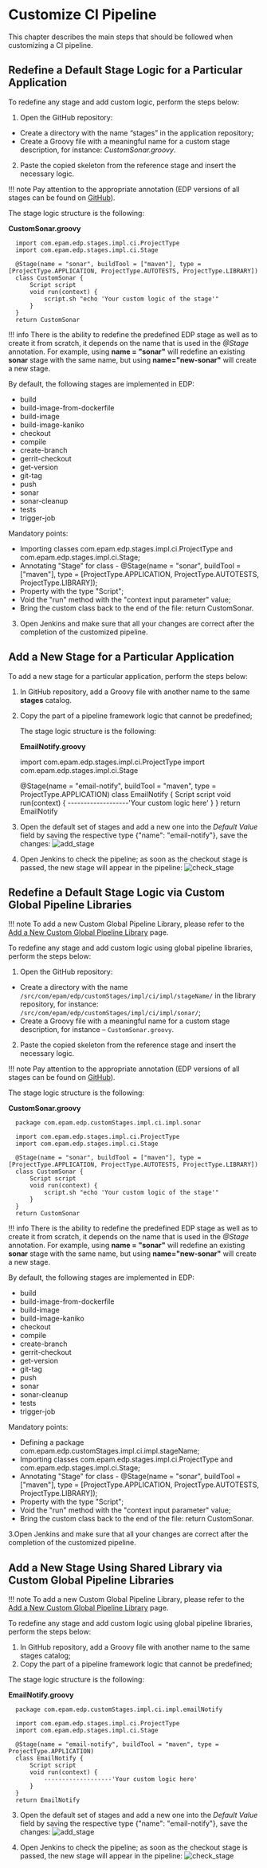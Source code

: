 # Customize CI Pipeline

This chapter describes the main steps that should be followed when customizing a CI pipeline.

## Redefine a Default Stage Logic for a Particular Application

To redefine any stage and add custom logic, perform the steps below:

1. Open the GitHub repository:
  * Create a directory with the name “stages” in the application repository;
  * Create a Groovy file with a meaningful name for a custom stage description, for instance: _CustomSonar.groovy_.

2. Paste the copied skeleton from the reference stage and insert the necessary logic.

  !!! note
      Pay attention to the appropriate annotation (EDP versions of all stages can be found on [GitHub](https://github.com/epam/edp-library-stages/tree/master/src/com/epam/edp/stages/impl/ci/impl)).

  The stage logic structure is the following:

  **CustomSonar.groovy**

      import com.epam.edp.stages.impl.ci.ProjectType
      import com.epam.edp.stages.impl.ci.Stage

      @Stage(name = "sonar", buildTool = ["maven"], type = [ProjectType.APPLICATION, ProjectType.AUTOTESTS, ProjectType.LIBRARY])
      class CustomSonar {
          Script script
          void run(context) {
              script.sh "echo 'Your custom logic of the stage'"
          }
      }
      return CustomSonar

  !!! info
      There is the ability to redefine the predefined EDP stage as well as to create it from scratch, it depends on the name that is used in the _@Stage_ annotation. For example, using **name = "sonar"** will redefine an existing **sonar** stage with the same name, but using **name="new-sonar"** will create a new stage.

  By default, the following stages are implemented in EDP:

  * build
  * build-image-from-dockerfile
  * build-image
  * build-image-kaniko
  * checkout
  * compile
  * create-branch
  * gerrit-checkout
  * get-version
  * git-tag
  * push
  * sonar
  * sonar-cleanup
  * tests
  * trigger-job

  Mandatory points:

  * Importing classes com.epam.edp.stages.impl.ci.ProjectType and com.epam.edp.stages.impl.ci.Stage;
  * Annotating "Stage" for class - @Stage(name = "sonar", buildTool = ["maven"], type = [ProjectType.APPLICATION, ProjectType.AUTOTESTS, ProjectType.LIBRARY]);
  * Property with the type "Script";
  * Void the "run" method with the "context input parameter" value;
  * Bring the custom class back to the end of the file: return CustomSonar.

3. Open Jenkins and make sure that all your changes are correct after the completion of the customized pipeline.

## Add a New Stage for a Particular Application

To add a new stage for a particular application, perform the steps below:

1. In GitHub repository, add a Groovy file with another name to the same **stages** catalog.
2. Copy the part of a pipeline framework logic that cannot be predefined;

    The stage logic structure is the following:

    **EmailNotify.groovy**

      import com.epam.edp.stages.impl.ci.ProjectType
      import com.epam.edp.stages.impl.ci.Stage

      @Stage(name = "email-notify", buildTool = "maven", type = ProjectType.APPLICATION)
      class EmailNotify {
          Script script
          void run(context) {
              -------------------'Your custom logic here'
          }
      }
      return EmailNotify

3. Open the default set of stages and add a new one into the _Default Value_ field by saving the respective type {"name": "email-notify"}, save the changes:
  ![add_stage](../assets/user-guide/add_stage.png)

4. Open Jenkins to check the pipeline; as soon as the checkout stage is passed, the new stage will appear in the pipeline:
  ![check_stage](../assets/user-guide/check_stage.png)

## Redefine a Default Stage Logic via Custom Global Pipeline Libraries

!!! note
    To add a new Custom Global Pipeline Library, please refer to the [Add a New Custom Global Pipeline Library](add-custom-global-pipeline-lib.md) page.

To redefine any stage and add custom logic using global pipeline libraries, perform the steps below:

1. Open the GitHub repository:

  * Create a directory with the name `/src/com/epam/edp/customStages/impl/ci/impl/stageName/` in the library repository, for instance: `/src/com/epam/edp/customStages/impl/ci/impl/sonar/`;
  * Create a Groovy file with a meaningful name for a custom stage description, for instance – `CustomSonar.groovy`.

2. Paste the copied skeleton from the reference stage and insert the necessary logic.

  !!! note
      Pay attention to the appropriate annotation (EDP versions of all stages can be found on [GitHub](https://github.com/epam/edp-library-stages/tree/master/src/com/epam/edp/stages/impl/ci/impl)).

  The stage logic structure is the following:

  **CustomSonar.groovy**

      package com.epam.edp.customStages.impl.ci.impl.sonar

      import com.epam.edp.stages.impl.ci.ProjectType
      import com.epam.edp.stages.impl.ci.Stage

      @Stage(name = "sonar", buildTool = ["maven"], type = [ProjectType.APPLICATION, ProjectType.AUTOTESTS, ProjectType.LIBRARY])
      class CustomSonar {
          Script script
          void run(context) {
              script.sh "echo 'Your custom logic of the stage'"
          }
      }
      return CustomSonar

  !!! info
      There is the ability to redefine the predefined EDP stage as well as to create it from scratch, it depends on the name that is used in the _@Stage_ annotation. For example, using **name = "sonar"** will redefine an existing **sonar** stage with the same name, but using **name="new-sonar"** will create a new stage.

  By default, the following stages are implemented in EDP:

  * build
  * build-image-from-dockerfile
  * build-image
  * build-image-kaniko
  * checkout
  * compile
  * create-branch
  * gerrit-checkout
  * get-version
  * git-tag
  * push
  * sonar
  * sonar-cleanup
  * tests
  * trigger-job

  Mandatory points:

  * Defining a package com.epam.edp.customStages.impl.ci.impl.stageName;
  * Importing classes com.epam.edp.stages.impl.ci.ProjectType and com.epam.edp.stages.impl.ci.Stage;
  * Annotating "Stage" for class - @Stage(name = "sonar", buildTool = ["maven"], type = [ProjectType.APPLICATION, ProjectType.AUTOTESTS, ProjectType.LIBRARY]);
  * Property with the type "Script";
  * Void the "run" method with the "context input parameter" value;
  * Bring the custom class back to the end of the file: return CustomSonar.

3.Open Jenkins and make sure that all your changes are correct after the completion of the customized pipeline.

## Add a New Stage Using Shared Library via Custom Global Pipeline Libraries

!!! note
    To add a new Custom Global Pipeline Library, please refer to the [Add a New Custom Global Pipeline Library](add-custom-global-pipeline-lib.md) page.

To redefine any stage and add custom logic using global pipeline libraries, perform the steps below:

1. In GitHub repository, add a Groovy file with another name to the same stages catalog;
2. Copy the part of a pipeline framework logic that cannot be predefined;

  The stage logic structure is the following:

  **EmailNotify.groovy**

      package com.epam.edp.customStages.impl.ci.impl.emailNotify

      import com.epam.edp.stages.impl.ci.ProjectType
      import com.epam.edp.stages.impl.ci.Stage

      @Stage(name = "email-notify", buildTool = "maven", type = ProjectType.APPLICATION)
      class EmailNotify {
          Script script
          void run(context) {
              -------------------'Your custom logic here'
          }
      }
      return EmailNotify

3. Open the default set of stages and add a new one into the _Default Value_ field by saving the respective type {"name": "email-notify"}, save the changes:
  ![add_stage](../assets/user-guide/add_stage.png)

4. Open Jenkins to check the pipeline; as soon as the checkout stage is passed, the new stage will appear in the pipeline:
  ![check_stage](../assets/user-guide/check_stage.png)
